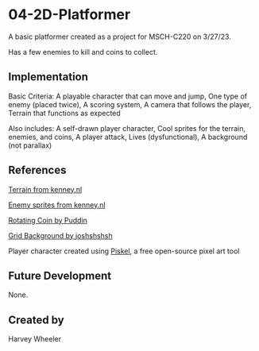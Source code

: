 # 04-2D-Platformer

A basic platformer created as a project for MSCH-C220 on 3/27/23.

Has a few enemies to kill and coins to collect.

## Implementation

Basic Criteria:
A playable character that can move and jump,
One type of enemy (placed twice),
A scoring system,
A camera that follows the player,
Terrain that functions as expected

Also includes:
A self-drawn player character,
Cool sprites for the terrain, enemies, and coins,
A player attack,
Lives (dysfunctional),
A background (not parallax)

## References
[Terrain from kenney.nl](https://kenney.nl/assets/simplified-platformer-pack)

[Enemy sprites from kenney.nl](https://kenney.nl/assets/pixel-platformer)

[Rotating Coin by Puddin](https://opengameart.org/content/rotating-coin)

[Grid Background by joshshshsh](https://opengameart.org/content/grid-background)

Player character created using [Piskel](https://www.piskelapp.com), a free open-source pixel art tool

## Future Development
None.

## Created by
Harvey Wheeler
